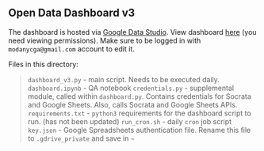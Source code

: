 ## Open Data Dashboard v3

The dashboard is hosted via [Google Data Studio](https://datastudio.google.com/u/0/navigation/reporting). View dashboard [here](https://datastudio.google.com/reporting/69d85d4d-4d5a-486a-87ee-c3b5ec31f527) (you need viewing permissions). Make sure to be logged in with `modanycga@gmail.com` account to edit it. 

Files in this directory:

> `dashboard_v3.py` - main script. Needs to be executed daily.
> `dashboard.ipynb` - QA notebook
> `credentials.py` - supplemental module, called within `dashboard.py`. Contains credentials for Socrata and Google Sheets. Also, calls Socrata and Google Sheets APIs.
> `requirements.txt` - `python3` requirements for the dashboard script to run. (has not been updated)
> `run_cron.sh` - daily `cron` job script
> `key.json` - Google Spreadsheets authentication file. Rename this file to `.gdrive_private` and save in `~`